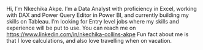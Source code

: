 Hi, I’m Nkechika Akpe. I’m a Data Analyst with proficiency in Excel, working with DAX and Power Query Editor in Power BI, and currently building my skills on Tableau. I’m looking for Entry level jobs where my skills and experience will be put to use. You can reach me on https://www.linkedin.com/in/nkechika-collins-akpe
Fun fact about me is that I love calculations, and also love travelling when on vacation.

<!---
Nkeeydata/Nkeeydata is a ✨ special ✨ repository because its `README.md` (this file) appears on your GitHub profile.
You can click the Preview link to take a look at your changes.
--->
